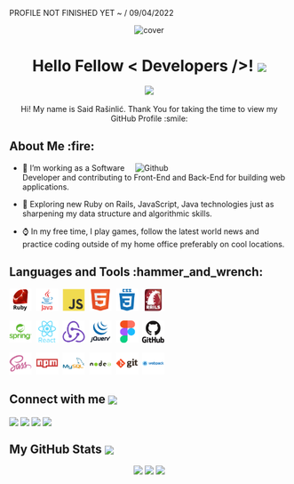 PROFILE NOT FINISHED YET ~ / 09/04/2022

<div align="center">
<img width="100%" height = "440px" src="https://hdwallpaperim.com/wp-content/uploads/2017/08/25/133605-code-poetry-programmer.jpg " alt="cover" />
  
<!--https://cdn.pixabay.com/photo/2018/01/14/23/12/nature-3082832_1280.jpg-->
<h1> Hello Fellow < Developers />! <img align="center" src = "https://raw.githubusercontent.com/MartinHeinz/MartinHeinz/master/wave.gif" width = 50px> </h1>
  
<p align="center">
<img src="https://visitor-badge.glitch.me/badge?page_id=SaidRasinlic&left_text=Profile%20Views" />
<!-- <img src="https://komarev.com/ghpvc/?username=SaidRasinlic&color=lightgrey" /> 
 <img src="https://visitcount.itsvg.in/api?id=SaidRasinlic&label=Profile%20Views&color=12&icon=0&pretty=false" /> -->
</p>
  
<div size='20px'>
  Hi! My name is Said Rašinlić. Thank You for taking the time to view my GitHub Profile :smile: </div>
</div>

<h2> About Me :fire: </h2>
<!--https://raw.githubusercontent.com/onimur/.github/master/.resources/git-header.svg -->
<img width="55%" align="right" alt="Github" src="https://i0.wp.com/windowscustomization.com/wp-content/uploads/2018/12/Thunders.gif?fit=700%2C335&quality=80&strip=all&ssl=1" />

- :telescope: I’m working as a Software Developer and contributing to Front-End and Back-End for building web applications.

- :seedling: Exploring new Ruby on Rails, JavaScript, Java technologies just as sharpening my data structure and algorithmic skills.

- ⌚ In my free time, I play games, follow the latest world news and practice coding outside of my home office preferably on cool locations.

<!-- - 🔭 I’m currently working on My Blog, Github Project

- 🌱 I’m currently learning Data Science,AWS,Data Engineering 

- 👯 I’m looking to collaborate on Projects,Tech Articles 

- 💬 Talk to me about Python, JavaScript, Freelancing Opportunites, Open Source  -->

<!-- <h2> Skills <img align="center" src="https://media2.giphy.com/media/QssGEmpkyEOhBCb7e1/giphy.gif?cid=ecf05e47a0n3gi1bfqntqmob8g9aid1oyj2wr3ds3mg700bl&rid=giphy.gif" width = 32px> </h2>
<a href= https://github.com/SaidRasinlic?tab=repositories&q=&type=&language=python&sort= > <img width ='32px' src ='https://raw.githubusercontent.com/rahulbanerjee26/githubAboutMeGenerator/main/icons/python.svg'> </a>
<a href= https://github.com/SaidRasinlic?tab=repositories&q=&type=&language=reactjs&sort= > <img width ='32px' src ='https://raw.githubusercontent.com/rahulbanerjee26/githubAboutMeGenerator/main/icons/reactjs.svg'> </a>
<a href= https://github.com/SaidRasinlic?tab=repositories&q=&type=&language=javascript&sort= > <img width ='32px' src ='https://raw.githubusercontent.com/rahulbanerjee26/githubAboutMeGenerator/main/icons/javascript.svg'> </a>
<a href= https://github.com/SaidRasinlic?tab=repositories&q=&type=&language=scikit&sort= > <img width ='32px' src ='https://raw.githubusercontent.com/rahulbanerjee26/githubAboutMeGenerator/main/icons/scikit.svg'> </a>
<a href= https://github.com/SaidRasinlic?tab=repositories&q=&type=&language=c&sort= > <img width ='32px' src ='https://raw.githubusercontent.com/rahulbanerjee26/githubAboutMeGenerator/main/icons/c.svg'> </a>
<a href= https://github.com/SaidRasinlic?tab=repositories&q=&type=&language=cpp&sort= > <img width ='32px' src ='https://raw.githubusercontent.com/rahulbanerjee26/githubAboutMeGenerator/main/icons/cpp.svg'> </a>
<a href= https://github.com/SaidRasinlic?tab=repositories&q=&type=&language=sqlite&sort= > <img width ='32px' src ='https://raw.githubusercontent.com/rahulbanerjee26/githubAboutMeGenerator/main/icons/sqlite.svg'> </a>
<a href= https://github.com/SaidRasinlic?tab=repositories&q=&type=&language=pytorch&sort= > <img width ='32px' src ='https://raw.githubusercontent.com/rahulbanerjee26/githubAboutMeGenerator/main/icons/pytorch.svg'> </a> -->
 
 <h2> Languages and Tools :hammer_and_wrench: </h2>
 
<div>
  <img src="https://github.com/devicons/devicon/blob/master/icons/ruby/ruby-original-wordmark.svg" title="Ruby" alt="Ruby" width="40" height="40"/>&nbsp;
  <img src="https://github.com/devicons/devicon/blob/master/icons/java/java-original-wordmark.svg" title="Java" alt="Java" width="40" height="40"/>&nbsp;
  <img src="https://github.com/devicons/devicon/blob/master/icons/javascript/javascript-original.svg" title="JavaScript" alt="JavaScript" width="40" height="40"/>&nbsp;
  <img src="https://github.com/devicons/devicon/blob/master/icons/html5/html5-original.svg" title="HTML5" alt="HTML" width="40" height="40"/>&nbsp;
  <img src="https://github.com/devicons/devicon/blob/master/icons/css3/css3-plain-wordmark.svg"  title="CSS3" alt="CSS" width="40" height="40"/>&nbsp;
  <img src="https://github.com/devicons/devicon/blob/master/icons/rails/rails-original-wordmark.svg" title="Rails" alt="Rails" width="40" height="40"/>&nbsp;
  
  <img src="https://github.com/devicons/devicon/blob/master/icons/spring/spring-original-wordmark.svg" title="Spring" alt="Spring" width="40" height="40"/>&nbsp;
  <img src="https://github.com/devicons/devicon/blob/master/icons/react/react-original-wordmark.svg" title="React" alt="React" width="40" height="40"/>&nbsp;
  <img src="https://github.com/devicons/devicon/blob/master/icons/redux/redux-original.svg" title="Redux" alt="Redux " width="40" height="40"/>&nbsp;
  <img src="https://github.com/devicons/devicon/blob/master/icons/jquery/jquery-original-wordmark.svg" title="jQuery" alt="jQuery " width="40" height="40"/>&nbsp;
  <img src="https://github.com/devicons/devicon/blob/master/icons/figma/figma-original.svg" title="Figma" alt="Figma " width="40" height="40"/>&nbsp;
  <img src="https://github.com/devicons/devicon/blob/master/icons/github/github-original-wordmark.svg" title="GitHub" alt="GitHub" width="40" height="40"/>&nbsp;
  
  <img src="https://github.com/devicons/devicon/blob/master/icons/sass/sass-original.svg" title="SASS" alt="SASS" width="40" height="40"/>&nbsp;
  <img src="https://github.com/devicons/devicon/blob/master/icons/npm/npm-original-wordmark.svg" title="NPM"  alt="NPM" width="40" height="40"/>&nbsp;
  <img src="https://github.com/devicons/devicon/blob/master/icons/mysql/mysql-original-wordmark.svg" title="MySQL"  alt="MySQL" width="40" height="40"/>&nbsp;
  <img src="https://github.com/devicons/devicon/blob/master/icons/nodejs/nodejs-original-wordmark.svg" title="NodeJS" alt="NodeJS" width="40" height="40"/>&nbsp;
  <img src="https://github.com/devicons/devicon/blob/master/icons/git/git-original-wordmark.svg" title="Git" alt="Git" width="40" height="40"/>&nbsp;
  <img src="https://github.com/devicons/devicon/blob/master/icons/webpack/webpack-original-wordmark.svg" title="Webpack" alt="Webpack " width="40" height="40"/>&nbsp;
</div>

<h2> Connect with me <img align="center" src='https://raw.githubusercontent.com/ShahriarShafin/ShahriarShafin/main/Assets/handshake.gif' width="100px"> </h2>
<a href = 'https://www.linkedin.com/in/saidrasynl'> <img width = '32px' align= 'center' src="https://raw.githubusercontent.com/rahulbanerjee26/githubAboutMeGenerator/main/icons/linked-in-alt.svg"/></a> 
<a href = 'https://www.twitter.com/SaidRasinlic'> <img width = '32px' align= 'center' src="https://raw.githubusercontent.com/rahulbanerjee26/githubAboutMeGenerator/main/icons/twitter.svg"/></a> 
<a href = 'https://medium.com/@saidrasinlic'> <img width = '32px' align= 'center' src="https://raw.githubusercontent.com/rahulbanerjee26/githubAboutMeGenerator/main/icons/medium.svg"/></a> 
<a href = 'https://www.github.com/SaidRasinlic'> <img width = '32px' align= 'center' src="https://raw.githubusercontent.com/rahulbanerjee26/githubAboutMeGenerator/main/icons/github.svg"/></a> 

<!-- https://github.com/anuraghazra/github-readme-stats
https://github-readme-stats.vercel.app/api/<CARD_TYPE>/?username=<USERNAME>&theme=<THEME_NAME>
https://github-readme-stats.vercel.app/api?username=SaidRasinlic&show_icons=true&theme=apprentice
-->
<h2> My GitHub Stats <img align="center" src='https://media1.giphy.com/media/du3J3cXyzhj75IOgvA/giphy.gif?cid=ecf05e47x2g034i9pzwtzzsd3xgg2w9nr94t4tflbbgo3008&rid=giphy.gif' width='32px'> </h2>

<div align="center">
<img src="https://github-readme-stats.vercel.app/api?username=SaidRasinlic&theme=dark&hide_border=false&include_all_commits=false&count_private=false" />
<img src="https://github-readme-streak-stats.herokuapp.com/?user=SaidRasinlic&theme=dark&hide_border=false" />
<img src="https://github-readme-stats.vercel.app/api/top-langs/?username=SaidRasinlic&theme=dark&hide_border=false&include_all_commits=false&count_private=false&layout=compact" />
</div>

<!-- <h2> Stuff I worked on recently <img align="center" src = "https://media1.giphy.com/media/JZ40cnfnN11KycrvMF/giphy.gif?cid=ecf05e47a0n3gi1bfqntqmob8g9aid1oyj2wr3ds3mg700bl&rid=giphy.gif" width = 70px> </h2>
<a href="">
<img align="center" src="https://github-readme-stats.vercel.app/api/top-langs/?username=SaidRasinlic&theme=dark&hide_border=false&include_all_commits=false&count_private=false&layout=compact"/>
</a>
<br>
 ![Metrics](https://metrics.lecoq.io/SaidRasinlictemplate=terminal&base.header=0&base.activity=0&base.repositories=0&base.metadata=0&languages=1&languages.limit=8&languages.colors=github&languages.threshold=0%25&config.timezone=America%2FToronto?theme=dark)


<h2> Some Programming Humor for you <img align ="center" src='https://media2.giphy.com/media/UQDSBzfyiBKvgFcSTw/giphy.gif?cid=ecf05e47p3cd513axbek3f56ti3jzizq8hincw20jauyyfyw&rid=giphy.gif' width = '32px'></h2>

![Jokes Card](https://readme-jokes.vercel.app/api?theme=gradientBlue) --> 
